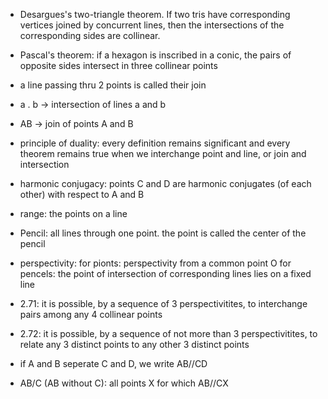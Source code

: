 

- Desargues's two-triangle theorem. If two tris have corresponding vertices joined by concurrent lines, then the intersections of the corresponding sides are collinear.

- Pascal's theorem: if a hexagon is inscribed in a conic, the pairs of opposite sides intersect in three collinear points

- a line passing thru 2 points is called their join

- a . b -> intersection of lines a and b

- AB -> join of points A and B

- principle of duality: every definition remains significant and every theorem remains true when we interchange 
    point and line, or join and intersection

- harmonic conjugacy: points C and D are harmonic conjugates (of each other) with respect to A and B

- range: the points on a line
- Pencil: all lines through one point. the point is called the center of the pencil

- perspectivity: 
  for pionts:   perspectivity from a common point O
  for pencels:  the point of intersection of corresponding lines lies on a fixed line 

- 2.71: it is possible, by a sequence of 3 perspectivitites, to interchange pairs among any 4 collinear points

- 2.72: it is possible, by a sequence of not more than 3 perspectivitites, to relate any 3 distinct points to any other 3 distinct points

- if A and B seperate C and D, we write AB//CD

- AB/C (AB without C): all points X for which AB//CX



